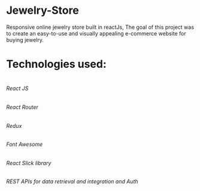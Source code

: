 # Jewelry-Store
Responsive online jewelry store built in reactJs, The goal of this project was to create an easy-to-use and visually appealing e-commerce website for buying jewelry.

<h1>Technologies used:<h1/>
<h6>React JS</h6>
<h6>React Router</h6>
<h6>Redux</h6>
<h6>Font Awesome</h6>
<h6>React Slick library </h6>
<h6>REST APIs for data retrieval and integration and Auth</h6>
